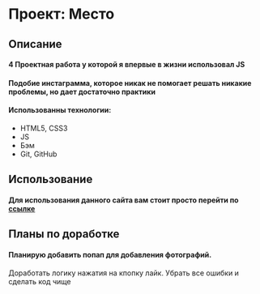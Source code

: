 # Проект: Место

## Описание

#### 4 Проектная работа у которой я впервые в жизни использовал JS

#### Подобие инстаграмма, которое никак не помогает решать никакие проблемы, но дает достаточно практики

#### Использованны технологии:

- HTML5, CSS3
- JS
- Бэм
- Git, GitHub

## Использование

#### Для использования данного сайта вам стоит просто перейти по [ссылке](https://daniilgolotvin.github.io/mesto/)

## Планы по доработке

#### Планирую добавить попап для добавления фотографий.

Доработать логику нажатия на кпопку лайк.
Убрать все ошибки и сделать код чище
